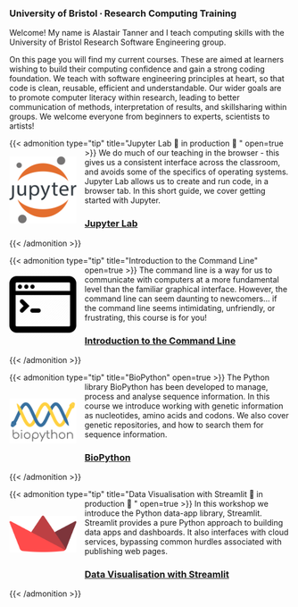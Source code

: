 ### University of Bristol ∙ Research Computing Training

Welcome! My name is Alastair Tanner and I teach computing skills with the University of Bristol Research Software Engineering group. 

On this page you will find my current courses. These are aimed at learners wishing to build their computing confidence and gain a strong coding foundation. We teach with software engineering principles at heart, so that code is clean, reusable, efficient and understandable. Our wider goals are to promote computer literacy within research, leading to better communication of methods, interpretation of results, and skillsharing within groups. We welcome everyone from beginners to experts, scientists to artists!

{{< admonition type="tip" title="Jupyter Lab 🚧 in production 🚧 " open=true >}}
[<img align="left" src="https://raw.githubusercontent.com/alleetanner/code-teaching/main/assets/jupyter.png" width="120" style="margin-right: 15px; margin-top: 15px" />](https://alleetanner.github.io/FIXME/) We do much of our teaching in the browser - this gives us a consistent interface across the classroom, and avoids some of the specifics of operating systems. Jupyter Lab allows us to create and run code, in a browser tab. In this short guide, we cover getting started with Jupyter.
### [<i class="fa-solid fa-table-columns"></i> <i class="fa-brands fa-python"></i> Jupyter Lab](https://alleetanner.github.io/FIXME/)
{{< /admonition >}}


{{< admonition type="tip" title="Introduction to the Command Line" open=true >}}
[<img align="left" src="https://raw.githubusercontent.com/alleetanner/code-teaching/main/assets/cli2.png" width="120" style="margin-right: 15px; margin-top: 10px" />](https://alleetanner.github.io/intro-to-command-line/) The command line is a way for us to communicate with computers at a more fundamental level than the familiar graphical interface. However, the command line can seem daunting to newcomers... if the command line seems intimidating, unfriendly, or frustrating, this course is for you!
### [<i class="fa fa-dollar-sign"></i><i class="fa fa-chevron-right"></i> Introduction to the Command Line](https://alleetanner.github.io/intro-to-command-line/)
{{< /admonition >}}


{{< admonition type="tip" title="BioPython" open=true >}}
[<img align="left" src="https://raw.githubusercontent.com/alleetanner/code-teaching/main/assets/biopython.png" width="120" style="margin-right: 15px; margin-top: 30px; margin-bottom: 30px;" />](https://alleetanner.github.io/biopython/) The Python library BioPython has been developed to manage, process and analyse sequence information. In this course we introduce working with genetic information as nucleotides, amino acids and codons. We also cover genetic repositories, and how to search them for sequence information.
### [<i class="fa-solid fa-dna"></i><i class="fa-brands fa-python"></i> BioPython](https://alleetanner.github.io/biopython/)
{{< /admonition >}}


{{< admonition type="tip" title="Data Visualisation with Streamlit  🚧 in production 🚧  " open=true >}}
[<img align="left" src="https://raw.githubusercontent.com/alleetanner/code-teaching/main/assets/streamlit.png" width="120" style="margin-right: 15px; margin-top: 30px; margin-bottom: 30px;" />](https://alleetanner.github.io/data-vis-with-streamlit/) In this workshop we introduce the Python data-app library, Streamlit. Streamlit provides a pure Python approach to building data apps and dashboards. It also interfaces with cloud services, bypassing common hurdles associated with publishing web pages.
### [<i class="fa-solid fa-cube"></i> <i class="fa-brands fa-python"></i> Data Visualisation with Streamlit](https://alleetanner.github.io/data-vis-with-streamlit/)
{{< /admonition >}}

